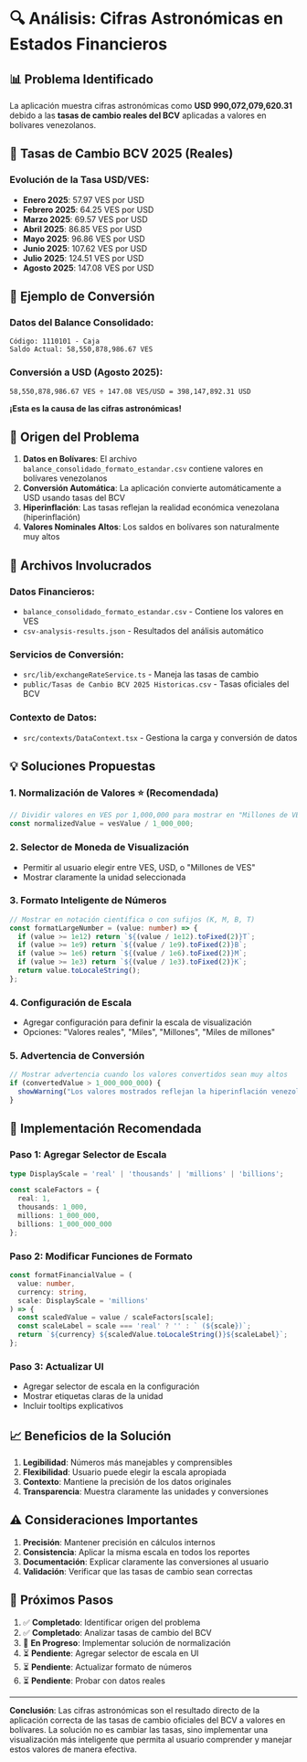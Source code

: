 # 🔍 Análisis: Cifras Astronómicas en Estados Financieros

## 📊 Problema Identificado

La aplicación muestra cifras astronómicas como **USD 990,072,079,620.31** debido a las **tasas de cambio reales del BCV** aplicadas a valores en bolívares venezolanos.

## 🏦 Tasas de Cambio BCV 2025 (Reales)

### Evolución de la Tasa USD/VES:
- **Enero 2025**: 57.97 VES por USD
- **Febrero 2025**: 64.25 VES por USD  
- **Marzo 2025**: 69.57 VES por USD
- **Abril 2025**: 86.85 VES por USD
- **Mayo 2025**: 96.86 VES por USD
- **Junio 2025**: 107.62 VES por USD
- **Julio 2025**: 124.51 VES por USD
- **Agosto 2025**: 147.08 VES por USD

## 🧮 Ejemplo de Conversión

### Datos del Balance Consolidado:
```
Código: 1110101 - Caja
Saldo Actual: 58,550,878,986.67 VES
```

### Conversión a USD (Agosto 2025):
```
58,550,878,986.67 VES ÷ 147.08 VES/USD = 398,147,892.31 USD
```

**¡Esta es la causa de las cifras astronómicas!**

## 🔧 Origen del Problema

1. **Datos en Bolívares**: El archivo `balance_consolidado_formato_estandar.csv` contiene valores en bolívares venezolanos
2. **Conversión Automática**: La aplicación convierte automáticamente a USD usando tasas del BCV
3. **Hiperinflación**: Las tasas reflejan la realidad económica venezolana (hiperinflación)
4. **Valores Nominales Altos**: Los saldos en bolívares son naturalmente muy altos

## 📁 Archivos Involucrados

### Datos Financieros:
- `balance_consolidado_formato_estandar.csv` - Contiene los valores en VES
- `csv-analysis-results.json` - Resultados del análisis automático

### Servicios de Conversión:
- `src/lib/exchangeRateService.ts` - Maneja las tasas de cambio
- `public/Tasas de Canbio BCV 2025 Historicas.csv` - Tasas oficiales del BCV

### Contexto de Datos:
- `src/contexts/DataContext.tsx` - Gestiona la carga y conversión de datos

## 💡 Soluciones Propuestas

### 1. **Normalización de Valores** ⭐ (Recomendada)
```typescript
// Dividir valores en VES por 1,000,000 para mostrar en "Millones de VES"
const normalizedValue = vesValue / 1_000_000;
```

### 2. **Selector de Moneda de Visualización**
- Permitir al usuario elegir entre VES, USD, o "Millones de VES"
- Mostrar claramente la unidad seleccionada

### 3. **Formato Inteligente de Números**
```typescript
// Mostrar en notación científica o con sufijos (K, M, B, T)
const formatLargeNumber = (value: number) => {
  if (value >= 1e12) return `${(value / 1e12).toFixed(2)}T`;
  if (value >= 1e9) return `${(value / 1e9).toFixed(2)}B`;
  if (value >= 1e6) return `${(value / 1e6).toFixed(2)}M`;
  if (value >= 1e3) return `${(value / 1e3).toFixed(2)}K`;
  return value.toLocaleString();
};
```

### 4. **Configuración de Escala**
- Agregar configuración para definir la escala de visualización
- Opciones: "Valores reales", "Miles", "Millones", "Miles de millones"

### 5. **Advertencia de Conversión**
```typescript
// Mostrar advertencia cuando los valores convertidos sean muy altos
if (convertedValue > 1_000_000_000) {
  showWarning("Los valores mostrados reflejan la hiperinflación venezolana");
}
```

## 🎯 Implementación Recomendada

### Paso 1: Agregar Selector de Escala
```typescript
type DisplayScale = 'real' | 'thousands' | 'millions' | 'billions';

const scaleFactors = {
  real: 1,
  thousands: 1_000,
  millions: 1_000_000,
  billions: 1_000_000_000
};
```

### Paso 2: Modificar Funciones de Formato
```typescript
const formatFinancialValue = (
  value: number, 
  currency: string, 
  scale: DisplayScale = 'millions'
) => {
  const scaledValue = value / scaleFactors[scale];
  const scaleLabel = scale === 'real' ? '' : ` (${scale})`;
  return `${currency} ${scaledValue.toLocaleString()}${scaleLabel}`;
};
```

### Paso 3: Actualizar UI
- Agregar selector de escala en la configuración
- Mostrar etiquetas claras de la unidad
- Incluir tooltips explicativos

## 📈 Beneficios de la Solución

1. **Legibilidad**: Números más manejables y comprensibles
2. **Flexibilidad**: Usuario puede elegir la escala apropiada
3. **Contexto**: Mantiene la precisión de los datos originales
4. **Transparencia**: Muestra claramente las unidades y conversiones

## ⚠️ Consideraciones Importantes

1. **Precisión**: Mantener precisión en cálculos internos
2. **Consistencia**: Aplicar la misma escala en todos los reportes
3. **Documentación**: Explicar claramente las conversiones al usuario
4. **Validación**: Verificar que las tasas de cambio sean correctas

## 🔄 Próximos Pasos

1. ✅ **Completado**: Identificar origen del problema
2. ✅ **Completado**: Analizar tasas de cambio del BCV
3. 🔄 **En Progreso**: Implementar solución de normalización
4. ⏳ **Pendiente**: Agregar selector de escala en UI
5. ⏳ **Pendiente**: Actualizar formato de números
6. ⏳ **Pendiente**: Probar con datos reales

---

**Conclusión**: Las cifras astronómicas son el resultado directo de la aplicación correcta de las tasas de cambio oficiales del BCV a valores en bolívares. La solución no es cambiar las tasas, sino implementar una visualización más inteligente que permita al usuario comprender y manejar estos valores de manera efectiva.